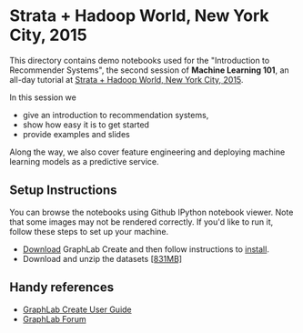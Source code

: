 # Strata + Hadoop World, New York City, 2015

This directory contains demo notebooks used for the "Introduction to Recommender Systems", the second session of **Machine Learning 101**, an all-day tutorial at [Strata + Hadoop World, New York City, 2015](http://strataconf.com/big-data-conference-ny-2015/public/schedule/detail/43217).

In this session we 

- give an introduction to recommendation systems, 
- show how easy it is to get started
- provide examples and slides

Along the way, we also cover feature engineering and deploying machine learning models as a predictive service.

## Setup Instructions

You can browse the notebooks using Github IPython notebook viewer. Note that some images may not be rendered correctly. If you'd like to run it, follow these steps to set up your machine.

- [Download](https://turi.com/download/) GraphLab Create and then follow instructions to [install](https://turi.com/download/install.html).
- Download and unzip the datasets [[831MB]](https://static.turi.com/datasets/ml101_datasets_stratanyc_2015.zip)

## Handy references

- [GraphLab Create User Guide](http://turi.com/learn/userguide)
- [GraphLab Forum](http://forum.turi.com/categories/graphlab-create)
